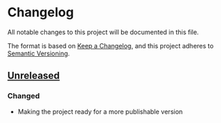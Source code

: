 # Changelog
All notable changes to this project will be documented in this file.

The format is based on [Keep a Changelog](https://keepachangelog.com/en/1.0.0/),
and this project adheres to [Semantic Versioning](https://semver.org/spec/v2.0.0.html).


## [Unreleased]
### Changed
- Making the project ready for a more publishable version



[Unreleased]: https://github.com/bulv1ne/syslogserver_to-cloudwatch/v0.1.0...HEAD
